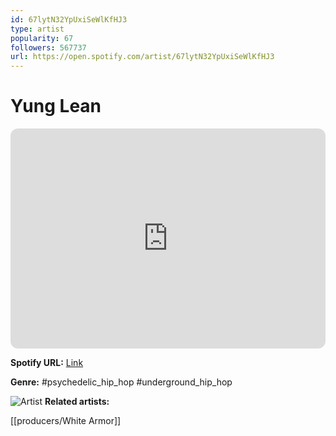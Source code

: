 ```yaml
---
id: 67lytN32YpUxiSeWlKfHJ3
type: artist
popularity: 67
followers: 567737
url: https://open.spotify.com/artist/67lytN32YpUxiSeWlKfHJ3
---
```

# Yung Lean

<iframe style="border-radius:12px" src="https://open.spotify.com/embed/artist/67lytN32YpUxiSeWlKfHJ3" width="100%" height="352" frameBorder="0" allowfullscreen="" allow="autoplay; clipboard-write; encrypted-media; fullscreen; picture-in-picture" loading="lazy"></iframe>

**Spotify URL:** [Link](https://open.spotify.com/artist/67lytN32YpUxiSeWlKfHJ3)

**Genre:**  #psychedelic_hip_hop #underground_hip_hop

![Artist](https://i.scdn.co/image/ab6761610000e5ebb4435845acb9da6f206af96c)
**Related artists:**

[[producers/White Armor]]
